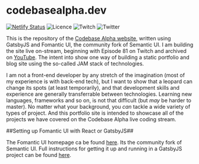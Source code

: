 # codebasealpha.dev

[![Netlify Status](https://api.netlify.com/api/v1/badges/397b9d62-a38d-4136-a228-fe0c01142659/deploy-status)](https://app.netlify.com/sites/priceless-galileo-6f38de/deploys)
![Licence](https://img.shields.io/github/license/essenbee/codebasealpha)
![Twitch](https://img.shields.io/twitch/status/codebasealpha)
![Twitter](https://img.shields.io/twitter/follow/codebasealpha?label=Follow&style=social)

This is the repository of the [Codebase Alpha website](https://codebasealpha.dev), written using GatsbyJS and Fomantic UI, the community fork of Semantic UI. I am building the site live on-stream, beginning with Episode 81 on Twitch and archived on [YouTube](https://www.youtube.com/channel/UCFFtfkaWjMb9UMDpPVnC1Sg). The intent into show one way of building a static portfolio and blog site using the so-called JAM stack of technologies.

I am not a front-end developer by any stretch of the imagination (most of my experience is with back-end tech), but I want to show that a leopard can change its spots (at least temporarily), and that development skills and experience are generally transferrable between technologies. Learning new languages, frameworks and so on, is not that difficult (but _may_ be harder to master). No matter what your background, you _can_ tackle a wide variety of types of project. And this portfolio site is intended to showcase all of the projects we have covered on the Codebase Alpha live coding stream.

##Setting up Fomantic UI with React or GatsbyJS##

The Fomantic UI homepage ca be found [here](https://fomantic-ui.com). Its the community fork of Semantic UI. Full instructions for getting it up and running in a GatsbyJS project can be found [here](https://medium.com/@fomantic/setting-up-fomantic-ui-with-react-f701b68f736c).
